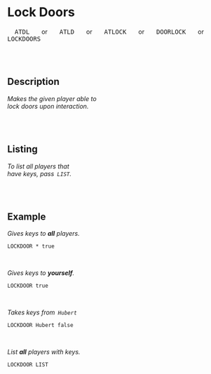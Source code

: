 
# Lock Doors

<kbd>  ATDL  </kbd>   or   <kbd>  ATLD  </kbd>   or   <kbd>  ATLOCK  </kbd>   or   <kbd>  DOORLOCK  </kbd>   or   <kbd>  LOCKDOORS  </kbd>

<br>
<br>

## Description

*Makes the given player able to* <br>
*lock doors upon interaction.*

<br>
<br>

## Listing

*To list all players that* <br>
*have keys, pass  `LIST`.*

<br>
<br>

## Example

*Gives keys to **all** players.*

```shell
LOCKDOOR * true
```

<br>

*Gives keys to **yourself**.*

```shell
LOCKDOOR true
```

<br>

*Takes keys from  `Hubert`*

```shell
LOCKDOOR Hubert false
```

<br>

*List **all** players with keys.*

```shell
LOCKDOOR LIST
```

<br>




